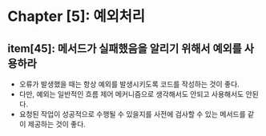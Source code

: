 # Chapter [5]: 예외처리

## item[45]: 메서드가 실패했음을 알리기 위해서 예외를 사용하라

- 오류가 발생했을 때는 항상 예외를 발생시키도록 코드를 작성하는 것이 좋다.
- 다만, 예외는 일반적인 흐름 제어 메커니즘으로 생각해서도 안되고 사용해서도 안된다.
- 요청된 작업이 성공적으로 수행될 수 있을지를 사전에 검사할 수 있는 메서드를 같이 제공하는 것이 좋다.
